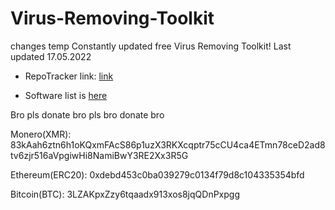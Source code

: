 # Virus-Removing-Toolkit
changes temp
Constantly updated free Virus Removing Toolkit!
Last updated 17.05.2022

- RepoTracker link: [link](https://repo-tracker.com/r/gh/xemulat/Virus-Removal-Toolkit)

- Software list is [here](https://github.com/xemulat/Virus-Removal-Toolkit/blob/main/list.md)







Bro pls donate bro pls bro donate bro

Monero(XMR): 83kAah6ztn6h1oKQxmFAcS86p1uzX3RKXcqptr75cCU4ca4ETmn78ceD2ad8tv6zjr516aVpgiwHi8NamiBwY3RE2Xx3R5G

Ethereum(ERC20): 0xdebd453c0ba039279c0134f79d8c104335354bfd

Bitcoin(BTC): 3LZAKpxZzy6tqaadx913xos8jqQDnPxpgg
